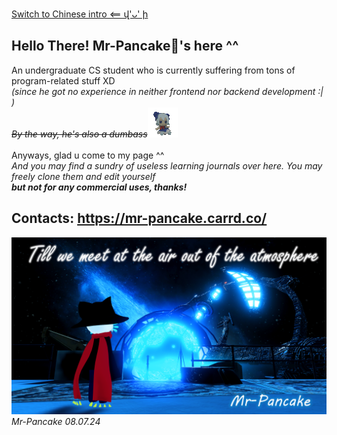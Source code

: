 [Switch to Chinese intro <== վ'ᴗ' ի](README.md)
## Hello There! Mr-Pancake🥞's here ^^
An undergraduate CS student who is currently suffering from tons of program-related stuff XD <br>*(since he got no experience in neither frontend nor backend development :| )*<br>
*~~By the way, he's also a dumbass~~*![](images/baka.gif)<br>
<br>
 Anyways, glad u come to my page ^^
 <br>*And you may find a sundry of useless learning journals over here. You may freely clone them and edit yourself<br> **but not for any commercial uses, thanks!***
<br>

## Contacts: https://mr-pancake.carrd.co/
![images/cosmic.png](images/cosmic.png)
*Mr-Pancake 08.07.24*
